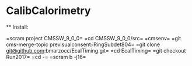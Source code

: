 CalibCalorimetry
================


** Install: 

  =scram project CMSSW_9_0_0=
  =cd CMSSW_9_0_0/src=
  =cmsenv=
  =git cms-merge-topic previsualconsent:iRingSubdet804=
  =git clone  git@github.com:bmarzocc/EcalTiming.git=
  =cd EcalTiming=
  =git checkout Run2017=
  =cd -= 
  =scram b -j16=
